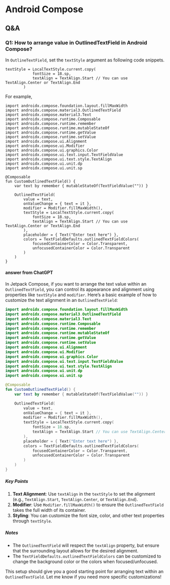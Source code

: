 # Android Compose
## Q&A
### Q1: How to arrange value in OutlinedTextField in Android Compose?
In `OutlineTextField`, set the `textStyle` argument as following code snippets.

```
textStyle = LocalTextStyle.current.copy(
            fontSize = 18.sp,
            textAlign = TextAlign.Start // You can use TextAlign.Center or TextAlign.End
        )
```

For example,

```
import androidx.compose.foundation.layout.fillMaxWidth
import androidx.compose.material3.OutlinedTextField
import androidx.compose.material3.Text
import androidx.compose.runtime.Composable
import androidx.compose.runtime.remember
import androidx.compose.runtime.mutableStateOf
import androidx.compose.runtime.getValue
import androidx.compose.runtime.setValue
import androidx.compose.ui.Alignment
import androidx.compose.ui.Modifier
import androidx.compose.ui.graphics.Color
import androidx.compose.ui.text.input.TextFieldValue
import androidx.compose.ui.text.style.TextAlign
import androidx.compose.ui.unit.dp
import androidx.compose.ui.unit.sp

@Composable
fun CustomOutlinedTextField() {
    var text by remember { mutableStateOf(TextFieldValue("")) }

    OutlinedTextField(
        value = text,
        onValueChange = { text = it },
        modifier = Modifier.fillMaxWidth(),
        textStyle = LocalTextStyle.current.copy(
            fontSize = 18.sp,
            textAlign = TextAlign.Start // You can use TextAlign.Center or TextAlign.End
        ),
        placeholder = { Text("Enter text here") },
        colors = TextFieldDefaults.outlinedTextFieldColors(
            focusedContainerColor = Color.Transparent,
            unfocusedContainerColor = Color.Transparent
        )
    )
}

```


#### answer from ChatGPT

In Jetpack Compose, if you want to arrange the text value within an `OutlinedTextField`, you can control its appearance and alignment using properties like `textStyle` and `modifier`. Here’s a basic example of how to customize the text alignment in an `OutlinedTextField`:

```kotlin
import androidx.compose.foundation.layout.fillMaxWidth
import androidx.compose.material3.OutlinedTextField
import androidx.compose.material3.Text
import androidx.compose.runtime.Composable
import androidx.compose.runtime.remember
import androidx.compose.runtime.mutableStateOf
import androidx.compose.runtime.getValue
import androidx.compose.runtime.setValue
import androidx.compose.ui.Alignment
import androidx.compose.ui.Modifier
import androidx.compose.ui.graphics.Color
import androidx.compose.ui.text.input.TextFieldValue
import androidx.compose.ui.text.style.TextAlign
import androidx.compose.ui.unit.dp
import androidx.compose.ui.unit.sp

@Composable
fun CustomOutlinedTextField() {
    var text by remember { mutableStateOf(TextFieldValue("")) }

    OutlinedTextField(
        value = text,
        onValueChange = { text = it },
        modifier = Modifier.fillMaxWidth(),
        textStyle = LocalTextStyle.current.copy(
            fontSize = 18.sp,
            textAlign = TextAlign.Start // You can use TextAlign.Center or TextAlign.End
        ),
        placeholder = { Text("Enter text here") },
        colors = TextFieldDefaults.outlinedTextFieldColors(
            focusedContainerColor = Color.Transparent,
            unfocusedContainerColor = Color.Transparent
        )
    )
}
```

##### Key Points
1. **Text Alignment**: Use `textAlign` in the `textStyle` to set the alignment (e.g., `TextAlign.Start`, `TextAlign.Center`, or `TextAlign.End`).
2. **Modifier**: Use `Modifier.fillMaxWidth()` to ensure the `OutlinedTextField` takes the full width of its container.
3. **Styling**: You can customize the font size, color, and other text properties through `textStyle`.

##### Notes
- The `OutlinedTextField` will respect the `textAlign` property, but ensure that the surrounding layout allows for the desired alignment.
- The `TextFieldDefaults.outlinedTextFieldColors` can be customized to change the background color or the colors when focused/unfocused.

This setup should give you a good starting point for arranging text within an `OutlinedTextField`. Let me know if you need more specific customizations!

